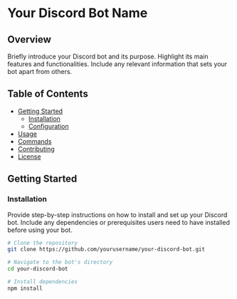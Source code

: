 # Your Discord Bot Name

## Overview

Briefly introduce your Discord bot and its purpose. Highlight its main features and functionalities. Include any relevant information that sets your bot apart from others.

## Table of Contents

- [Getting Started](#getting-started)
  - [Installation](#installation)
  - [Configuration](#configuration)
- [Usage](#usage)
- [Commands](#commands)
- [Contributing](#contributing)
- [License](#license)

## Getting Started

### Installation

Provide step-by-step instructions on how to install and set up your Discord bot. Include any dependencies or prerequisites users need to have installed before using your bot.

```bash
# Clone the repository
git clone https://github.com/yourusername/your-discord-bot.git

# Navigate to the bot's directory
cd your-discord-bot

# Install dependencies
npm install
